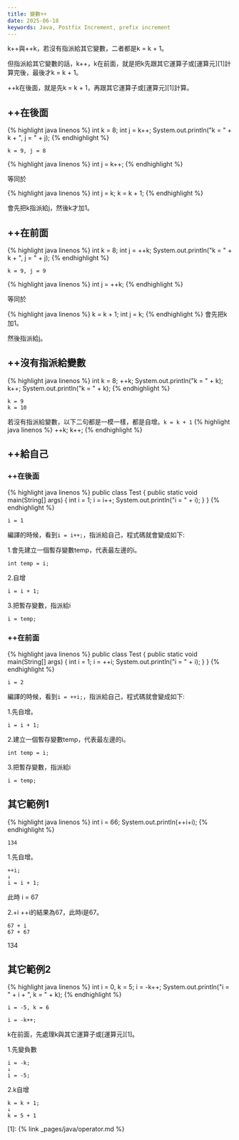 ```yaml
---
title: 變數++
date: 2025-06-18
keywords: Java, Postfix Increment, prefix increment
---
```

k\+\+與\+\+k，若沒有指派給其它變數，二者都是k = k \+ 1。

但指派給其它變數的話，k\+\+，k在前面，就是把k先跟其它運算子或[運算元][1]計算完後，最後才k = k \+ 1。

\+\+k在後面，就是先k = k \+ 1，再跟其它運算子或[運算元][1]計算。

## \+\+在後面
{% highlight java linenos %}
int k = 8;
int j = k++;
System.out.println("k = " + k + ", j = " + j);
{% endhighlight %}
```
k = 9, j = 8
```

{% highlight java linenos %}
int j = k++;
{% endhighlight %}

等同於

{% highlight java linenos %}
int j = k;
k = k + 1;
{% endhighlight %}

會先把k指派給j，然後k才加1。

## \+\+在前面
{% highlight java linenos %}
 int k = 8;
 int j = ++k;
 System.out.println("k = " + k + ", j = " + j);
{% endhighlight %}
```
k = 9, j = 9
```

{% highlight java linenos %}
 int j = ++k;
{% endhighlight %}

等同於

{% highlight java linenos %}
k = k + 1;
int j = k;
{% endhighlight %}
會先把k加1。

然後指派給j。

## \+\+沒有指派給變數
{% highlight java linenos %}
int k = 8;
++k;
System.out.println("k = " + k);
k++;
System.out.println("k = " + k);
{% endhighlight %}
```
k = 9
k = 10
```

若沒有指派給變數，以下二句都是一模一樣，都是自增。`k = k + 1`
{% highlight java linenos %}
++k;
k++;
{% endhighlight %}

## \+\+給自己
### \+\+在後面
{% highlight java linenos %}
public class Test {
  public static void main(String[] args) {
    int i = 1;
    i = i++;
    System.out.println("i = " + i);
  }
}
{% endhighlight %}
```
i = 1
```

編譯的時候，看到`i = i++;`，指派給自己，程式碼就會變成如下:

1.會先建立一個暫存變數temp，代表最左邊的i。
```
int temp = i;
```

2.自增
```
i = i + 1;
```

3.把暫存變數，指派給i
```
i = temp;
```
### \+\+在前面
{% highlight java linenos %}
public class Test {
  public static void main(String[] args) {
    int i = 1;
    i = ++i;
    System.out.println("i = " + i);
  }
}
{% endhighlight %}
```
i = 2
```

編譯的時候，看到`i = ++i;`，指派給自己，程式碼就會變成如下:

1.先自增。
```
i = i + 1;
```

2.建立一個暫存變數temp，代表最左邊的i。
```
int temp = i;
```

3.把暫存變數，指派給i
```
i = temp;
```

## 其它範例1
{% highlight java linenos %}
int i = 66;
System.out.println(++i+i);
{% endhighlight %}
```
134
```

1.先自增。
```
++i;
↓
i = i + 1;
```
此時 i = 67

2.\+i
\+\+i的結果為67，此時i是67。
```
67 + i
67 + 67
```
134

## 其它範例2
{% highlight java linenos %}
int i = 0, k = 5;
i = -k++;
System.out.println("i = " + i + ", k = " + k);
{% endhighlight %}
```
i = -5, k = 6
```

```
i = -k++;
```
k在前面，先處理k與其它運算子或[運算元][1]。

1.先變負數
```
i = -k;
↓
i = -5;
```
2.k自增
```
k = k + 1;
↓
k = 5 + 1
```


[1]: {% link _pages/java/operator.md %}


